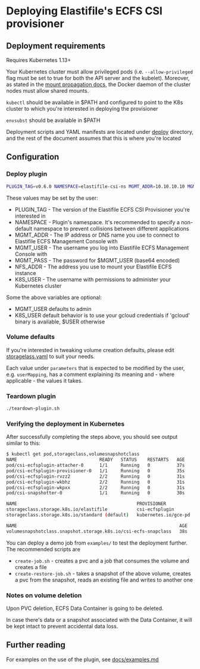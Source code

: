 # Deploying Elastifile's ECFS CSI provisioner

## Deployment requirements

Requires Kubernetes 1.13+

Your Kubernetes cluster must allow privileged pods (i.e. `--allow-privileged` flag must be set to true for both the API server and the kubelet). Moreover, as stated in the [mount propagation docs](https://kubernetes.io/docs/concepts/storage/volumes/#mount-propagation), the Docker daemon of the cluster nodes must allow shared mounts.

`kubectl` should be available in $PATH and configured to point to the K8s cluster to which you're interested in deploying the provisioner

`envsubst` should be available in $PATH

Deployment scripts and YAML manifests are located under [deploy](../deploy) directory, and the rest of the document assumes that this is where you're located

## Configuration

### Deploy plugin
```bash
PLUGIN_TAG=v0.6.0 NAMESPACE=elastifile-csi-ns MGMT_ADDR=10.10.10.10 MGMT_USER=admin MGMT_PASS=Y2hhbmdlbWU= NFS_ADDR=10.255.255.1 K8S_USER=user@example.com ./deploy-plugin.sh
```

These values may be set by the user:
* PLUGIN_TAG - The version of the Elastifile ECFS CSI Provisioner you're interested in
* NAMESPACE - Plugin's namespace. It's recommended to specify a non-default namespace to prevent collisions between different applications
* MGMT_ADDR - The IP address or DNS name you use to connect to Elastifile ECFS Management Console with
* MGMT_USER - The username you log into Elastifile ECFS Management Console with
* MGMT_PASS - The password for $MGMT_USER (base64 encoded)
* NFS_ADDR - The address you use to mount your Elastifile ECFS instance
* K8S_USER - The username with permissions to administer your Kubernetes cluster 

Some the above variables are optional:
* MGMT_USER defaults to admin
* K8S_USER default behavior is to use your gcloud credentials if 'gcloud' binary is available, $USER otherwise

### Volume defaults
If you're interested in tweaking volume creation defaults, please edit [storagelass.yaml](../deploy/storageclass.yaml) to suit your needs.

Each value under `parameters` that is expected to be modified by the user, e.g. `userMapping`, has a comment explaining its meaning and - where applicable - the values it takes.

### Teardown plugin
```bash
./teardown-plugin.sh
```

### Verifying the deployment in Kubernetes

After successfully completing the steps above, you should see output similar to this:
```bash
$ kubectl get pod,storageclass,volumesnapshotclass
NAME                               READY   STATUS    RESTARTS   AGE
pod/csi-ecfsplugin-attacher-0      1/1     Running   0          37s
pod/csi-ecfsplugin-provisioner-0   1/1     Running   0          35s
pod/csi-ecfsplugin-rvzz2           2/2     Running   0          31s
pod/csi-ecfsplugin-wkbhz           2/2     Running   0          31s
pod/csi-ecfsplugin-wkpxx           2/2     Running   0          31s
pod/csi-snapshotter-0              1/1     Running   0          30s

NAME                                             PROVISIONER            AGE
storageclass.storage.k8s.io/elastifile           csi-ecfsplugin         32s
storageclass.storage.k8s.io/standard (default)   kubernetes.io/gce-pd   3h

NAME                                                             AGE
volumesnapshotclass.snapshot.storage.k8s.io/csi-ecfs-snapclass   38s
```

You can deploy a demo job from `examples/` to test the deployment further.
The recommended scripts are
* `create-job.sh` - creates a pvc and a job that consumes the volume and creates a file
* `create-restore-job.sh` - takes a snapshot of the above volume, creates a pvc from the snapshot, reads an existing file and writes to another one

### Notes on volume deletion

Upon PVC deletion, ECFS Data Container is going to be deleted.

In case there's data or a snapshot associated with the Data Container, it will be kept intact to prevent accidental data loss. 

## Further reading

For examples on the use of the plugin, see [docs/examples.md](../docs/examples.md)
